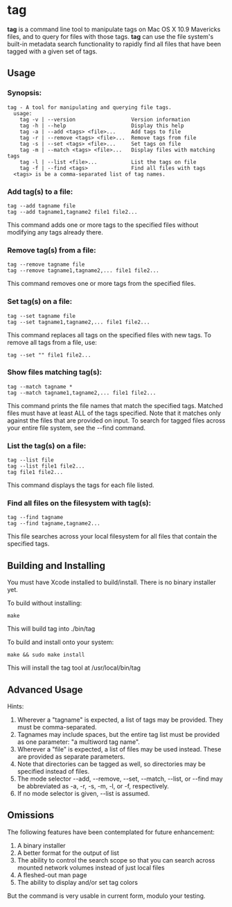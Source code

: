tag
===
**tag** is a command line tool to manipulate tags on Mac OS X 10.9 Mavericks files, and to query for files with those tags. **tag** can use the file system's built-in metadata search functionality to rapidly find all files that have been tagged with a given set of tags.

Usage
---

### Synopsis:

    tag - A tool for manipulating and querying file tags.
      usage:
        tag -v | --version                  Version information
        tag -h | --help                     Display this help
        tag -a | --add <tags> <file>...     Add tags to file
        tag -r | --remove <tags> <file>...  Remove tags from file
        tag -s | --set <tags> <file>...     Set tags on file
        tag -m | --match <tags> <file>...   Display files with matching tags
        tag -l | --list <file>...           List the tags on file
        tag -f | --find <tags>              Find all files with tags
      <tags> is be a comma-separated list of tag names.

### Add tag(s) to a file:

	tag --add tagname file
	tag --add tagname1,tagname2 file1 file2...
	
This command adds one or more tags to the specified files without modifying any tags already there.
	
### Remove tag(s) from a file:

	tag --remove tagname file
	tag --remove tagname1,tagname2,... file1 file2...
	
This command removes one or more tags from the specified files.
	
### Set tag(s) on a file:

	tag --set tagname file
	tag --set tagname1,tagname2,... file1 file2...

This command replaces all tags on the specified files with new tags. To remove all tags from a file, use:

	tag --set "" file1 file2...

### Show files matching tag(s):

	tag --match tagname *
	tag --match tagname1,tagname2,... file1 file2...
	
This command prints the file names that match the specified tags.  Matched files must have at least ALL of the tags specified. Note that it matches only against the files that are provided on input. To search for tagged files across your entire file system, see the --find command.
	
### List the tag(s) on a file:

	tag --list file
	tag --list file1 file2...
	tag file1 file2...
	
This command displays the tags for each file listed.
	
### Find all files on the filesystem with tag(s):

	tag --find tagname
	tag --find tagname,tagname2...
	
This file searches across your local filesystem for all files that contain the specified tags.
	
Building and Installing
---
You must have Xcode installed to build/install. There is no binary installer yet.

To build without installing:

	make
	
This will build tag into ./bin/tag

To build and install onto your system:

	make && sudo make install
	
This will install the tag tool at /usr/local/bin/tag

Advanced Usage
----
Hints:

1. Wherever a "tagname" is expected, a list of tags may be provided. They must be comma-separated.
2. Tagnames may include spaces, but the entire tag list must be provided as one parameter: "a multiword tag name".
3. Wherever a "file" is expected, a list of files may be used instead. These are provided as separate parameters.
4. Note that directories can be tagged as well, so directories may be specified instead of files.
5. The mode selector --add, --remove, --set, --match, --list, or --find may be abbreviated as -a, -r, -s, -m, -l, or -f, respectively.
6. If no mode selector is given, --list is assumed.

Omissions
---
The following features have been contemplated for future enhancement:

1. A binary installer
2. A better format for the output of list
3. The ability to control the search scope so that you can search across mounted network volumes instead of just local files
4. A fleshed-out man page
5. The ability to display and/or set tag colors

But the command is very usable in current form, modulo your testing.
